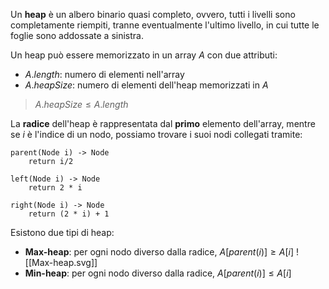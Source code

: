 Un **heap** è un albero binario quasi completo, ovvero, tutti i livelli sono completamente riempiti, tranne eventualmente l'ultimo livello, in cui tutte le foglie sono addossate a sinistra.

Un heap può essere memorizzato in un array $A$ con due attributi:
- $A.length$: numero di elementi nell'array
- $A.heapSize$: numero di elementi dell'heap memorizzati in $A$
>$A.heapSize\leq A.length$

La **radice** dell'heap è rappresentata dal **primo** elemento dell'array, mentre se $i$ è l'indice di un nodo, possiamo trovare i suoi nodi collegati tramite:
```
parent(Node i) -> Node
	return i/2

left(Node i) -> Node
	return 2 * i

right(Node i) -> Node
	return (2 * i) + 1
```

Esistono due tipi di heap:
- **Max-heap**: per ogni nodo diverso dalla radice, $A[parent(i)]\geq A[i]$
![[Max-heap.svg]]
- **Min-heap**: per ogni nodo diverso dalla radice, $A[parent(i)]\leq A[i]$

